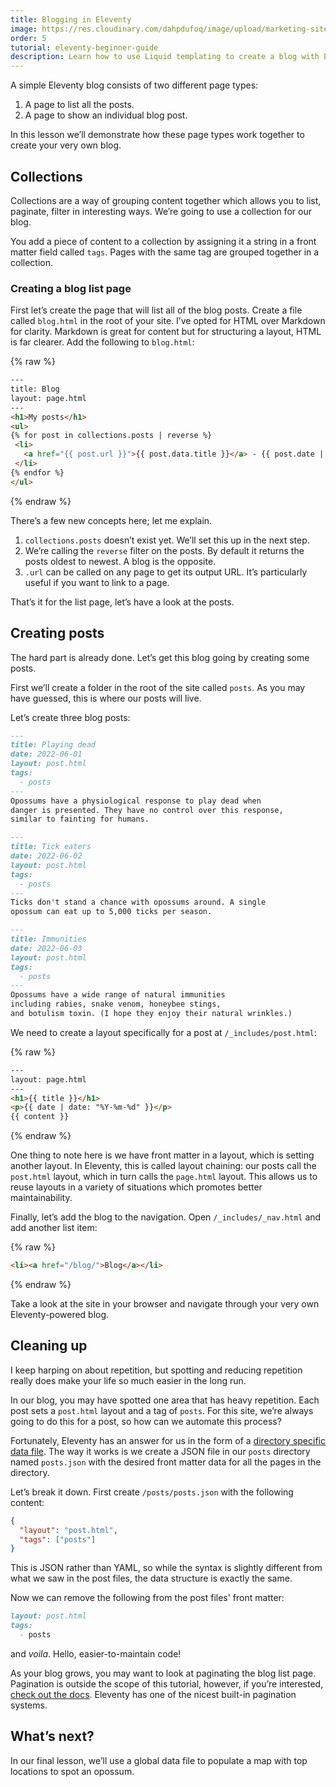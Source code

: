 ```yaml
---
title: Blogging in Eleventy
image: https://res.cloudinary.com/dahpdufoq/image/upload/marketing-site/eleventy-beginner-tutorial-5-blogging.png
order: 5
tutorial: eleventy-beginner-guide
description: Learn how to use Liquid templating to create a blog with Eleventy.
---
```


A simple Eleventy blog consists of two different page types:

1. A page to list all the posts.
2. A page to show an individual blog post.

In this lesson we’ll demonstrate how these page types work together to create your very own blog.

## Collections

Collections are a way of grouping content together which allows you to list, paginate, filter in interesting ways. We’re going to use a collection for our blog.

You add a piece of content to a collection by assigning it a string in a front matter field called `tags`. Pages with the same tag are grouped together in a collection.

### Creating a blog list page

First let’s create the page that will list all of the blog posts. Create a file called `blog.html` in the root of your site. I’ve opted for HTML over Markdown for clarity. Markdown is great for content but for structuring a layout, HTML is far clearer. Add the following to `blog.html`\:

{% raw %}
 ```html
---
title: Blog
layout: page.html
---
<h1>My posts</h1>
<ul>
{% for post in collections.posts | reverse %}
  <li>
    <a href="{{ post.url }}">{{ post.data.title }}</a> - {{ post.date | readableDate }}
  </li>
{% endfor %}
</ul>
```
{% endraw %}

There’s a few new concepts here; let me explain.

1. `collections.posts` doesn’t exist yet. We’ll set this up in the next step.
2. We’re calling the `reverse` filter on the posts. By default it returns the posts oldest to newest. A blog is the opposite.
3. `.url` can be called on any page to get its output URL. It’s particularly useful if you want to link to a page.

That’s it for the list page, let’s have a look at the posts.

## Creating posts

The hard part is already done. Let’s get this blog going by creating some posts.

First we’ll create a folder in the root of the site called `posts`. As you may have guessed, this is where our posts will live.

Let’s create three blog posts:

```markdown
---
title: Playing dead
date: 2022-06-01
layout: post.html
tags: 
  - posts
---
Opossums have a physiological response to play dead when
danger is presented. They have no control over this response,
similar to fainting for humans.
```


```markdown
---
title: Tick eaters
date: 2022-06-02
layout: post.html
tags: 
  - posts
---
Ticks don't stand a chance with opossums around. A single 
opossum can eat up to 5,000 ticks per season.
```


```markdown
---
title: Immunities
date: 2022-06-03
layout: post.html
tags: 
  - posts
---
Opossums have a wide range of natural immunities 
including rabies, snake venom, honeybee stings, 
and botulism toxin. (I hope they enjoy their natural wrinkles.)
```

We need to create a layout specifically for a post at `/_includes/post.html`\:

{% raw %}
 ```html
---
layout: page.html
---
<h1>{{ title }}</h1>
<p>{{ date | date: "%Y-%m-%d" }}</p>
{{ content }}
```
{% endraw %}

One thing to note here is we have front matter in a layout, which is setting another layout. In Eleventy, this is called layout chaining: our posts call the `post.html` layout, which in turn calls the `page.html` layout. This allows us to reuse layouts in a variety of situations which promotes better maintainability.

Finally, let’s add the blog to the navigation. Open `/_includes/_nav.html` and add another list item:

{% raw %}
 ```html
<li><a href="/blog/">Blog</a></li>
```
{% endraw %}

Take a look at the site in your browser and navigate through your very own Eleventy-powered blog.

## Cleaning up

I keep harping on about repetition, but spotting and reducing repetition really does make your life so much easier in the long run.

In our blog, you may have spotted one area that has heavy repetition. Each post sets a `post.html` layout and a tag of `posts`. For this site, we’re always going to do this for a post, so how can we automate this process?

Fortunately, Eleventy has an answer for us in the form of a [directory specific data file](https://www.11ty.dev/docs/data-template-dir/). The way it works is we create a JSON file in our `posts` directory named `posts.json` with the desired front matter data for all the pages in the directory.

Let’s break it down. First create `/posts/posts.json` with the following content:

```json
{
  "layout": "post.html",
  "tags": ["posts"] 
}
```

This is JSON rather than YAML, so while the syntax is slightly different from what we saw in the post files, the data structure is exactly the same.

Now we can remove the following from the post files' front matter:

```markdown
layout: post.html
tags: 
  - posts
```

and *voila*. Hello, easier-to-maintain code\!

As your blog grows, you may want to look at paginating the blog list page. Pagination is outside the scope of this tutorial, however, if you’re interested, [check out the docs](https://www.11ty.dev/docs/pagination/). Eleventy has one of the nicest built-in pagination systems.

## What’s next?

In our final lesson, we’ll use a global data file to populate a map with top locations to spot an opossum.